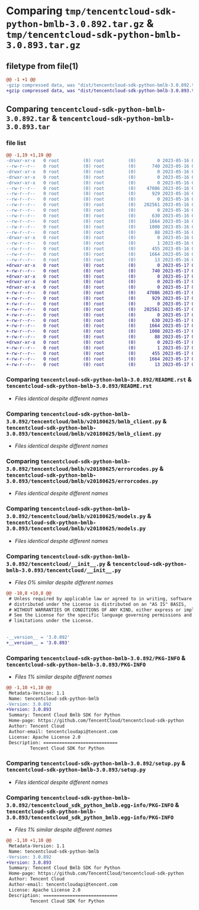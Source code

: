 # Comparing `tmp/tencentcloud-sdk-python-bmlb-3.0.892.tar.gz` & `tmp/tencentcloud-sdk-python-bmlb-3.0.893.tar.gz`

## filetype from file(1)

```diff
@@ -1 +1 @@
-gzip compressed data, was "dist/tencentcloud-sdk-python-bmlb-3.0.892.tar", last modified: Tue May 16 00:29:21 2023, max compression
+gzip compressed data, was "dist/tencentcloud-sdk-python-bmlb-3.0.893.tar", last modified: Wed May 17 03:23:53 2023, max compression
```

## Comparing `tencentcloud-sdk-python-bmlb-3.0.892.tar` & `tencentcloud-sdk-python-bmlb-3.0.893.tar`

### file list

```diff
@@ -1,19 +1,19 @@
-drwxr-xr-x   0 root         (0) root         (0)        0 2023-05-16 00:29:21.000000 tencentcloud-sdk-python-bmlb-3.0.892/
--rw-r--r--   0 root         (0) root         (0)      740 2023-05-16 00:29:21.000000 tencentcloud-sdk-python-bmlb-3.0.892/README.rst
-drwxr-xr-x   0 root         (0) root         (0)        0 2023-05-16 00:29:21.000000 tencentcloud-sdk-python-bmlb-3.0.892/tencentcloud/
-drwxr-xr-x   0 root         (0) root         (0)        0 2023-05-16 00:29:21.000000 tencentcloud-sdk-python-bmlb-3.0.892/tencentcloud/bmlb/
-drwxr-xr-x   0 root         (0) root         (0)        0 2023-05-16 00:29:21.000000 tencentcloud-sdk-python-bmlb-3.0.892/tencentcloud/bmlb/v20180625/
--rw-r--r--   0 root         (0) root         (0)    47086 2023-05-16 00:29:21.000000 tencentcloud-sdk-python-bmlb-3.0.892/tencentcloud/bmlb/v20180625/bmlb_client.py
--rw-r--r--   0 root         (0) root         (0)      929 2023-05-16 00:29:21.000000 tencentcloud-sdk-python-bmlb-3.0.892/tencentcloud/bmlb/v20180625/errorcodes.py
--rw-r--r--   0 root         (0) root         (0)        0 2023-05-16 00:29:21.000000 tencentcloud-sdk-python-bmlb-3.0.892/tencentcloud/bmlb/v20180625/__init__.py
--rw-r--r--   0 root         (0) root         (0)   202561 2023-05-16 00:29:21.000000 tencentcloud-sdk-python-bmlb-3.0.892/tencentcloud/bmlb/v20180625/models.py
--rw-r--r--   0 root         (0) root         (0)        0 2023-05-16 00:29:21.000000 tencentcloud-sdk-python-bmlb-3.0.892/tencentcloud/bmlb/__init__.py
--rw-r--r--   0 root         (0) root         (0)      630 2023-05-16 00:29:21.000000 tencentcloud-sdk-python-bmlb-3.0.892/tencentcloud/__init__.py
--rw-r--r--   0 root         (0) root         (0)     1664 2023-05-16 00:29:21.000000 tencentcloud-sdk-python-bmlb-3.0.892/PKG-INFO
--rw-r--r--   0 root         (0) root         (0)     1008 2023-05-16 00:29:21.000000 tencentcloud-sdk-python-bmlb-3.0.892/setup.py
--rw-r--r--   0 root         (0) root         (0)       88 2023-05-16 00:29:21.000000 tencentcloud-sdk-python-bmlb-3.0.892/setup.cfg
-drwxr-xr-x   0 root         (0) root         (0)        0 2023-05-16 00:29:21.000000 tencentcloud-sdk-python-bmlb-3.0.892/tencentcloud_sdk_python_bmlb.egg-info/
--rw-r--r--   0 root         (0) root         (0)        1 2023-05-16 00:29:21.000000 tencentcloud-sdk-python-bmlb-3.0.892/tencentcloud_sdk_python_bmlb.egg-info/dependency_links.txt
--rw-r--r--   0 root         (0) root         (0)      455 2023-05-16 00:29:21.000000 tencentcloud-sdk-python-bmlb-3.0.892/tencentcloud_sdk_python_bmlb.egg-info/SOURCES.txt
--rw-r--r--   0 root         (0) root         (0)     1664 2023-05-16 00:29:21.000000 tencentcloud-sdk-python-bmlb-3.0.892/tencentcloud_sdk_python_bmlb.egg-info/PKG-INFO
--rw-r--r--   0 root         (0) root         (0)       13 2023-05-16 00:29:21.000000 tencentcloud-sdk-python-bmlb-3.0.892/tencentcloud_sdk_python_bmlb.egg-info/top_level.txt
+drwxr-xr-x   0 root         (0) root         (0)        0 2023-05-17 03:23:53.000000 tencentcloud-sdk-python-bmlb-3.0.893/
+-rw-r--r--   0 root         (0) root         (0)      740 2023-05-17 03:23:53.000000 tencentcloud-sdk-python-bmlb-3.0.893/README.rst
+drwxr-xr-x   0 root         (0) root         (0)        0 2023-05-17 03:23:53.000000 tencentcloud-sdk-python-bmlb-3.0.893/tencentcloud/
+drwxr-xr-x   0 root         (0) root         (0)        0 2023-05-17 03:23:53.000000 tencentcloud-sdk-python-bmlb-3.0.893/tencentcloud/bmlb/
+drwxr-xr-x   0 root         (0) root         (0)        0 2023-05-17 03:23:53.000000 tencentcloud-sdk-python-bmlb-3.0.893/tencentcloud/bmlb/v20180625/
+-rw-r--r--   0 root         (0) root         (0)    47086 2023-05-17 03:23:53.000000 tencentcloud-sdk-python-bmlb-3.0.893/tencentcloud/bmlb/v20180625/bmlb_client.py
+-rw-r--r--   0 root         (0) root         (0)      929 2023-05-17 03:23:53.000000 tencentcloud-sdk-python-bmlb-3.0.893/tencentcloud/bmlb/v20180625/errorcodes.py
+-rw-r--r--   0 root         (0) root         (0)        0 2023-05-17 03:23:53.000000 tencentcloud-sdk-python-bmlb-3.0.893/tencentcloud/bmlb/v20180625/__init__.py
+-rw-r--r--   0 root         (0) root         (0)   202561 2023-05-17 03:23:53.000000 tencentcloud-sdk-python-bmlb-3.0.893/tencentcloud/bmlb/v20180625/models.py
+-rw-r--r--   0 root         (0) root         (0)        0 2023-05-17 03:23:53.000000 tencentcloud-sdk-python-bmlb-3.0.893/tencentcloud/bmlb/__init__.py
+-rw-r--r--   0 root         (0) root         (0)      630 2023-05-17 03:23:53.000000 tencentcloud-sdk-python-bmlb-3.0.893/tencentcloud/__init__.py
+-rw-r--r--   0 root         (0) root         (0)     1664 2023-05-17 03:23:53.000000 tencentcloud-sdk-python-bmlb-3.0.893/PKG-INFO
+-rw-r--r--   0 root         (0) root         (0)     1008 2023-05-17 03:23:53.000000 tencentcloud-sdk-python-bmlb-3.0.893/setup.py
+-rw-r--r--   0 root         (0) root         (0)       88 2023-05-17 03:23:53.000000 tencentcloud-sdk-python-bmlb-3.0.893/setup.cfg
+drwxr-xr-x   0 root         (0) root         (0)        0 2023-05-17 03:23:53.000000 tencentcloud-sdk-python-bmlb-3.0.893/tencentcloud_sdk_python_bmlb.egg-info/
+-rw-r--r--   0 root         (0) root         (0)        1 2023-05-17 03:23:53.000000 tencentcloud-sdk-python-bmlb-3.0.893/tencentcloud_sdk_python_bmlb.egg-info/dependency_links.txt
+-rw-r--r--   0 root         (0) root         (0)      455 2023-05-17 03:23:53.000000 tencentcloud-sdk-python-bmlb-3.0.893/tencentcloud_sdk_python_bmlb.egg-info/SOURCES.txt
+-rw-r--r--   0 root         (0) root         (0)     1664 2023-05-17 03:23:53.000000 tencentcloud-sdk-python-bmlb-3.0.893/tencentcloud_sdk_python_bmlb.egg-info/PKG-INFO
+-rw-r--r--   0 root         (0) root         (0)       13 2023-05-17 03:23:53.000000 tencentcloud-sdk-python-bmlb-3.0.893/tencentcloud_sdk_python_bmlb.egg-info/top_level.txt
```

### Comparing `tencentcloud-sdk-python-bmlb-3.0.892/README.rst` & `tencentcloud-sdk-python-bmlb-3.0.893/README.rst`

 * *Files identical despite different names*

### Comparing `tencentcloud-sdk-python-bmlb-3.0.892/tencentcloud/bmlb/v20180625/bmlb_client.py` & `tencentcloud-sdk-python-bmlb-3.0.893/tencentcloud/bmlb/v20180625/bmlb_client.py`

 * *Files identical despite different names*

### Comparing `tencentcloud-sdk-python-bmlb-3.0.892/tencentcloud/bmlb/v20180625/errorcodes.py` & `tencentcloud-sdk-python-bmlb-3.0.893/tencentcloud/bmlb/v20180625/errorcodes.py`

 * *Files identical despite different names*

### Comparing `tencentcloud-sdk-python-bmlb-3.0.892/tencentcloud/bmlb/v20180625/models.py` & `tencentcloud-sdk-python-bmlb-3.0.893/tencentcloud/bmlb/v20180625/models.py`

 * *Files identical despite different names*

### Comparing `tencentcloud-sdk-python-bmlb-3.0.892/tencentcloud/__init__.py` & `tencentcloud-sdk-python-bmlb-3.0.893/tencentcloud/__init__.py`

 * *Files 0% similar despite different names*

```diff
@@ -10,8 +10,8 @@
 # Unless required by applicable law or agreed to in writing, software
 # distributed under the License is distributed on an "AS IS" BASIS,
 # WITHOUT WARRANTIES OR CONDITIONS OF ANY KIND, either express or implied.
 # See the License for the specific language governing permissions and
 # limitations under the License.
 
 
-__version__ = '3.0.892'
+__version__ = '3.0.893'
```

### Comparing `tencentcloud-sdk-python-bmlb-3.0.892/PKG-INFO` & `tencentcloud-sdk-python-bmlb-3.0.893/PKG-INFO`

 * *Files 1% similar despite different names*

```diff
@@ -1,10 +1,10 @@
 Metadata-Version: 1.1
 Name: tencentcloud-sdk-python-bmlb
-Version: 3.0.892
+Version: 3.0.893
 Summary: Tencent Cloud Bmlb SDK for Python
 Home-page: https://github.com/TencentCloud/tencentcloud-sdk-python
 Author: Tencent Cloud
 Author-email: tencentcloudapi@tencent.com
 License: Apache License 2.0
 Description: ============================
         Tencent Cloud SDK for Python
```

### Comparing `tencentcloud-sdk-python-bmlb-3.0.892/setup.py` & `tencentcloud-sdk-python-bmlb-3.0.893/setup.py`

 * *Files identical despite different names*

### Comparing `tencentcloud-sdk-python-bmlb-3.0.892/tencentcloud_sdk_python_bmlb.egg-info/PKG-INFO` & `tencentcloud-sdk-python-bmlb-3.0.893/tencentcloud_sdk_python_bmlb.egg-info/PKG-INFO`

 * *Files 1% similar despite different names*

```diff
@@ -1,10 +1,10 @@
 Metadata-Version: 1.1
 Name: tencentcloud-sdk-python-bmlb
-Version: 3.0.892
+Version: 3.0.893
 Summary: Tencent Cloud Bmlb SDK for Python
 Home-page: https://github.com/TencentCloud/tencentcloud-sdk-python
 Author: Tencent Cloud
 Author-email: tencentcloudapi@tencent.com
 License: Apache License 2.0
 Description: ============================
         Tencent Cloud SDK for Python
```

